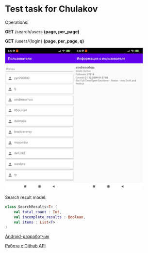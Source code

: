 # Test task for Chulakov

Operations:
<p><b>GET</b> /search/users <b>(page, per_page)</b></p>
<p><b>GET</b> /users/{login} <b>(page, per_page, q)</b></p>

<div style="display:flex;">
<img alt="image 1" src="documents/screenshots/user_list.jpg" width="45%">
<img alt="image 2" src="documents/screenshots/user_details.jpg" width="45%">
</div>

Search result model:

```kotlin
class SearchResults<T> (
    val total_count : Int,
    val incomplete_results : Boolean,
    val items : List<T>
)
```

<p><a href='https://chulakov.ru/career/android-razrabotchik'>Android-разработчик</a></p>
<p><a href='https://docs.google.com/document/d/1mldQnn-hJFgoAsJxkc6qK4LoZrYgrgNORgowgu89uaE/'>Работа с Github API</a></p>
